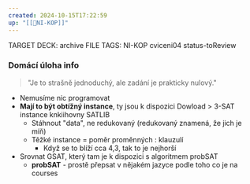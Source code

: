```yaml
---
created: 2024-10-15T17:22:59
up: "[[📖NI-KOP]]"
---
```


TARGET DECK: archive
FILE TAGS: NI-KOP cviceni04 status-toReview

### Domácí úloha info

> "Je to strašně jednoduchý, ale zadání je prakticky nulový."

- Nemusíme nic programovat
- **Mají to být obtížný instance**, ty jsou k dispozici Dowload > 3-SAT instance knkiihovny SATLIB
  - Stáhnout "data", ne redukovaný (redukovaný znamená, že jich je míň)
  - Těžké instance = poměr proměnných : klauzulí
    - Když se to blíží cca 4,3, tak to je nejhorší
- Srovnat GSAT, který tam je k dispozici s algoritmem probSAT
  - **probSAT** - prostě přepsat v nějakém jazyce podle toho co je na courses

